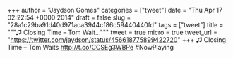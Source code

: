 
+++
author = "Jaydson Gomes"
categories = ["tweet"]
date = "Thu Apr 17 02:22:54 +0000 2014"
draft = false
slug = "28a1c29ba91d40d971aca3944cf86c59440440fd"
tags = ["tweet"]
title = """♫ Closing Time – Tom Wait..."""
tweet = true
micro = true
tweet_url = "https://twitter.com/jaydson/status/456618775899422720"
+++
♫ Closing Time – Tom Waits http://t.co/CCSEg3WBPe #NowPlaying
